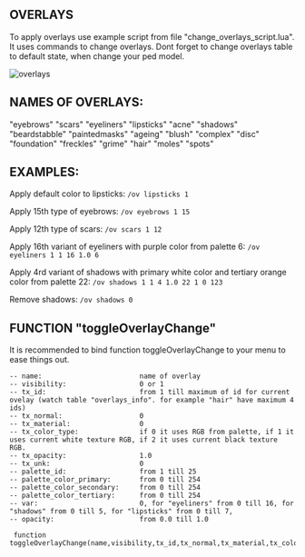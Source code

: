 ## OVERLAYS

To apply overlays use example script from file "change_overlays_script.lua". It uses commands to change overlays. Dont forget to change overlays table to default state, when change your ped model.

![overlays](https://i.imgur.com/INGYjfI.png)

## NAMES OF OVERLAYS:

"eyebrows"
"scars"
"eyeliners"
"lipsticks"
"acne"
"shadows"
"beardstabble"
"paintedmasks"
"ageing"
"blush"
"complex"
"disc"
"foundation"
"freckles"
"grime"
"hair"
"moles"
"spots"

## EXAMPLES: 
Apply default color to lipsticks:
```/ov lipsticks 1```

Apply 15th type of eyebrows:
```/ov eyebrows 1 15```

Apply 12th type of scars:
```/ov scars 1 12```

Apply 16th variant of eyeliners with purple color from palette 6:
```/ov eyeliners 1 1 16 1.0 6```

Apply 4rd variant of shadows with primary white color and tertiary orange color from palette 22:
```/ov shadows 1 1 4 1.0 22 1 0 123```

Remove shadows:
```/ov shadows 0```


## FUNCTION  "toggleOverlayChange"

It is recommended to bind function toggleOverlayChange to your menu to ease things out.

```
-- name:                        name of overlay
-- visibility:                  0 or 1
-- tx_id:                       from 1 till maximum of id for current ovelay (watch table "overlays_info". for example "hair" have maximum 4 ids)
-- tx_normal:                   0
-- tx_material:                 0
-- tx_color_type:               if 0 it uses RGB from palette, if 1 it uses current white texture RGB, if 2 it uses current black texture RGB.
-- tx_opacity:                  1.0
-- tx_unk:                      0
-- palette_id:                  from 1 till 25
-- palette_color_primary:       from 0 till 254
-- palette_color_secondary:     from 0 till 254
-- palette_color_tertiary:      from 0 till 254
-- var:                         0, for "eyeliners" from 0 till 16, for "shadows" from 0 till 5, for "lipsticks" from 0 till 7,
-- opacity:                     from 0.0 till 1.0

 function toggleOverlayChange(name,visibility,tx_id,tx_normal,tx_material,tx_color_type,tx_opacity,tx_unk,palette_id,palette_color_primary,palette_color_secondary,palette_color_tertiary,var,opacity)
```
